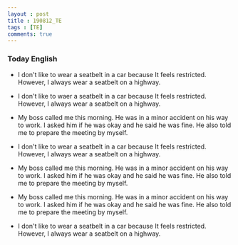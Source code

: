 ```yaml
---
layout : post
title : 190812_TE 
tags : [TE]
comments: true
---
```

### Today English
- I don't like to wear a seatbelt in a car because It feels restricted. However, I always wear a seatbelt on a highway. 

- I don't like to waer a seatbelt in a car because It feels restricted. However, I always wear a seatbelt on a highway.

- My boss called me this morning. He was in a minor accident on his way to work. I asked him if he was okay and he said he was fine. He also told me to prepare the meeting by myself.

- I don't like to wear a seatbelt in a car because It feels restricted. However, I always wear a seatbelt on a highway.

- My boss called me this morning. He was in a minor accident on his way to work. I asked him if he was okay and he said he was fine. He also told me to prepare the meeting by myself.

- My boss called me this morning. He was in a minor accident on his way to work. I asked him if he was okay and he said he was fine. He also told me to prepare the meeting by myself.

- I don't like to wear a seatbelt in a car because It feels restricted. However, I always wear a seatbelt on a highway.
